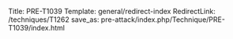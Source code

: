 Title: PRE-T1039
Template: general/redirect-index
RedirectLink: /techniques/T1262
save_as: pre-attack/index.php/Technique/PRE-T1039/index.html